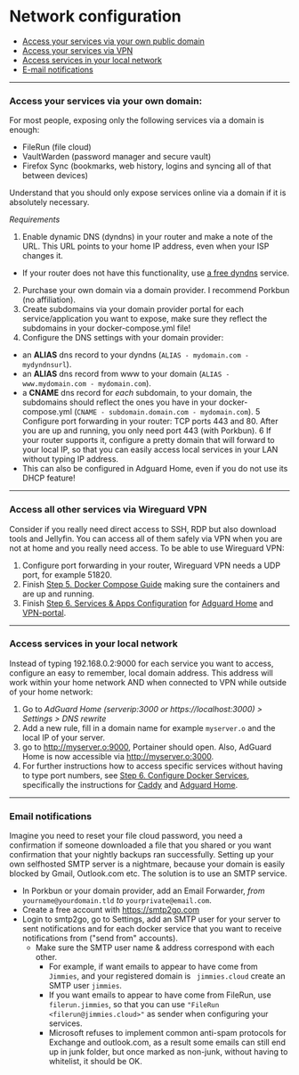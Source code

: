 # Network configuration

* [Access your services via your own public domain](https://github.com/zilexa/Homeserver/blob/master/network-configuration.md#access-your-services-via-your-own-domain)
* [Access your services via VPN](https://github.com/zilexa/Homeserver/blob/master/network-configuration.md#access-all-other-services-via-wireguard-vpn)
* [Access services in your local network](https://github.com/zilexa/Homeserver/blob/master/network-configuration.md#access-services-in-your-local-network)
* [E-mail notifications](https://github.com/zilexa/Homeserver/blob/master/network-configuration.md#email-notifications)

***

### Access your services via your own domain: 
For most people, exposing only the following services via a domain is enough: 
- FileRun (file cloud)
- VaultWarden (password manager and secure vault)
- Firefox Sync (bookmarks, web history, logins and syncing all of that between devices)  

Understand that you should only expose services online via a domain if it is absolutely necessary. 

_Requirements_
1. Enable dynamic DNS (dyndns) in your router and make a note of the URL. This URL points to your home IP address, even when your ISP changes it.
  * If your router does not have this functionality, use [a free dyndns](https://freedns.afraid.org/) service. 
2. Purchase your own domain via a domain provider. I recommend Porkbun (no affiliation).  
3. Create subdomains via your domain provider portal for each service/application you want to expose, make sure they reflect the subdomains in your docker-compose.yml file!
4. Configure the DNS settings with your domain provider: 
  * an **ALIAS** dns record to your dyndns (`ALIAS - mydomain.com - mydyndnsurl`). 
  * an **ALIAS** dns record from www to your domain (`ALIAS - www.mydomain.com - mydomain.com`).
  * a **CNAME** dns record for _each_ subdomain, to your domain, the subdomains should reflect the ones you have in your docker-compose.yml (`CNAME - subdomain.domain.com - mydomain.com`).
5 Configure port forwarding in your router: TCP ports 443 and 80. After you are up and running, you only need port 443 (with Porkbun). 
6 If your router supports it, configure a pretty domain that will forward to your local IP, so that you can easily access local services in your LAN without typing IP address. 
  * This can also be configured in Adguard Home, even if you do not use its DHCP feature!
 
 ***
 
### Access all other services via Wireguard VPN
Consider if you really need direct access to SSH, RDP but also download tools and Jellyfin. You can access all of them safely via VPN when you are not at home and you really need access. To be able to use Wireguard VPN: 

1. Configure port forwarding in your router, Wireguard VPN needs a UDP port, for example 51820. 
2. Finish [Step 5. Docker Compose Guide](https://github.com/zilexa/Homeserver#step-5---docker-compose-guide---customisation-and-personalisation) making sure the containers and  are up and running. 
3. Finish [Step 6. Services & Apps Configuration](https://github.com/zilexa/Homeserver#step-6---configure-your-apps--services) for [Adguard Home](https://github.com/zilexa/Homeserver/blob/master/Applications-Overview.md#safe-browsing-ad--and-malware-free-via-adguardhome---documentation) and [VPN-portal](https://github.com/zilexa/Homeserver/blob/master/Applications-Overview.md#vpn-portal-via-wireguard-ui---documentation).

***

### Access services in your local network
Instead of typing 192.168.0.2:9000 for each service you want to access, configure an easy to remember, local domain address.
This address will work within your home network AND when connected to VPN while outside of your home network: 
1. Go to _AdGuard Home (serverip:3000 or https://localhost:3000) > Settings > DNS rewrite_ 
2. Add a new rule, fill in a domain name for example `myserver.o` and the local IP of your server. 
3. go to http://myserver.o:9000, Portainer should open. Also, AdGuard Home is now accessible via http://myserver.o:3000. 
4. For further instructions how to access specific services without having to type port numbers, see [Step 6. Configure Docker Services](https://github.com/zilexa/Homeserver/blob/master/Applications-Overview.md), specifically the instructions for [Caddy](https://github.com/zilexa/Homeserver/blob/master/Applications-Overview.md#secure-web-proxy-via-caddy-docker-proxy---documentation) and [Adguard Home](https://github.com/zilexa/Homeserver/blob/master/Applications-Overview.md#safe-browsing-ad--and-malware-free-via-adguardhome---documentation).

***

### Email notifications
Imagine you need to reset your file cloud password, you need a confirmation if someone downloaded a file that you shared or you want confirmation that your nightly backups ran successfully. 
Setting up your own selfhosted SMTP server is a nightmare, because your domain is easily blocked by Gmail, Outlook.com etc. The solution is to use an SMTP service.
* In Porkbun or your domain provider, add an Email Forwarder, *from* `yourname@yourdomain.tld` *to* `yourprivate@email.com`. 
* Create a free account with https://smtp2go.com 
* Login to smtp2go, go to Settings, add an SMTP user for your server to sent notifications and for each docker service that you want to receive notifications from ("send from" accounts). 
  * Make sure the SMTP user name & address correspond with each other. 
    * For example, if want emails to appear to have come from `Jimmies`, and your registered domain is ` jimmies.cloud` create an SMTP user `jimmies`. 
    * If you want emails to appear to have come from FileRun, use `filerun.jimmies`, so that you can use `"FileRun <filerun@jimmies.cloud>"` as sender when configuring your services. 
    * Microsoft refuses to implement common anti-spam protocols for Exchange and outlook.com, as a result some emails can still end up in junk folder, but once marked as non-junk, without having to whitelist, it should be OK. 

